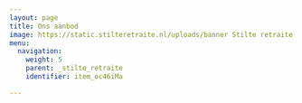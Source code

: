 ```yaml
---
layout: page
title: Ons aanbod
image: https://static.stilteretraite.nl/uploads/banner Stilte retraite.jpg
menu:
  navigation:
    weight: 5
    parent: _stilte_retraite
    identifier: item_oc46iMa

---
```

